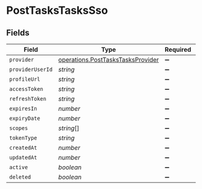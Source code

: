 # PostTasksTasksSso


## Fields

| Field                                                                                  | Type                                                                                   | Required                                                                               | Description                                                                            |
| -------------------------------------------------------------------------------------- | -------------------------------------------------------------------------------------- | -------------------------------------------------------------------------------------- | -------------------------------------------------------------------------------------- |
| `provider`                                                                             | [operations.PostTasksTasksProvider](../../models/operations/posttaskstasksprovider.md) | :heavy_minus_sign:                                                                     | N/A                                                                                    |
| `providerUserId`                                                                       | *string*                                                                               | :heavy_minus_sign:                                                                     | N/A                                                                                    |
| `profileUrl`                                                                           | *string*                                                                               | :heavy_minus_sign:                                                                     | N/A                                                                                    |
| `accessToken`                                                                          | *string*                                                                               | :heavy_minus_sign:                                                                     | N/A                                                                                    |
| `refreshToken`                                                                         | *string*                                                                               | :heavy_minus_sign:                                                                     | N/A                                                                                    |
| `expiresIn`                                                                            | *number*                                                                               | :heavy_minus_sign:                                                                     | N/A                                                                                    |
| `expiryDate`                                                                           | *number*                                                                               | :heavy_minus_sign:                                                                     | N/A                                                                                    |
| `scopes`                                                                               | *string*[]                                                                             | :heavy_minus_sign:                                                                     | N/A                                                                                    |
| `tokenType`                                                                            | *string*                                                                               | :heavy_minus_sign:                                                                     | N/A                                                                                    |
| `createdAt`                                                                            | *number*                                                                               | :heavy_minus_sign:                                                                     | N/A                                                                                    |
| `updatedAt`                                                                            | *number*                                                                               | :heavy_minus_sign:                                                                     | N/A                                                                                    |
| `active`                                                                               | *boolean*                                                                              | :heavy_minus_sign:                                                                     | N/A                                                                                    |
| `deleted`                                                                              | *boolean*                                                                              | :heavy_minus_sign:                                                                     | N/A                                                                                    |